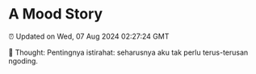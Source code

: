 # A Mood Story

⏰ Updated on Wed, 07 Aug 2024 02:27:24 GMT

💭 Thought: Pentingnya istirahat: seharusnya aku tak perlu terus-terusan ngoding.


